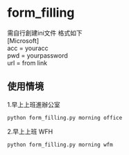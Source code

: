 # form_filling
需自行創建ini文件 
格式如下   
[Microsoft]   
acc = youracc   
pwd = yourpassword   
url = from link   
## 使用情境  
1.早上上班進辦公室  
```
python form_filling.py morning office
```
2.早上上班 WFH  
```
python form_filling.py morning wfm
```
